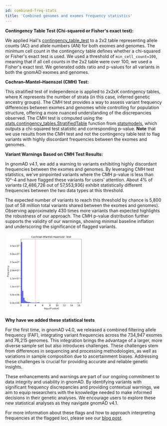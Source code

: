 ```yaml
---
id: combined-freq-stats
title: 'Combined genomes and exomes frequency statistics'
---
```


**Contingency Table Test (Chi-squared or Fisher's exact test):**

We applied Hail's [contingency_table_test](https://hail.is/docs/0.2/functions/stats.html#hail.expr.functions.contingency_table_test) to a 2x2 table representing allele counts (AC) and allele numbers (AN) for both exomes and genomes. The minimum cell count in the contingency table defines whether a chi-squared or Fisher's exact test is used. We used a threshold of `min_cell_count=100`, meaning that if all cell counts in the 2x2 table were over 100, we used a Fisher's exact test.  We generated odds ratio and p-values for all variants in both the gnomAD exomes and genomes.

**Cochran–Mantel–Haenszel (CMH) Test:**

This stratified test of independence is applied to 2x2xK contingency tables, where K represents the number of strata (in this case, inferred genetic ancestry groups). The CMH test provides a way to assess variant frequency differences between exomes and genomes while controlling for population structure, offering a more nuanced understanding of the discrepancies observed. The CMH test is computed using the [stats.contingency_tables.StratifiedTable](https://www.statsmodels.org/dev/generated/statsmodels.stats.contingency_tables.StratifiedTable.html) function from [statsmodels](https://www.statsmodels.org/stable/index.html), which outputs a chi-squared test statistic and corresponding p-value. **Note** that we use results from the CMH test and not the contingency table test to flag variants with highly discordant frequencies between the exomes and genomes.

**Variant Warnings Based on CMH Test Results:**

In gnomAD v4.1, we add a warning to variants exhibiting highly discordant frequencies between the exomes and genomes. By leveraging CMH test statistics, we've pinpointed variants where the CMH p-value is less than 10^-4 and have flagged these variants for users' attention. About 4% of variants (2,486,726 out of 57,553,936) exhibit statistically different frequencies between the two data types at this threshold.

The expected number of variants to reach this threshold by chance is 5,800 (out of 58 million total variants shared between the exomes and genomes). Observing approximately 430 times more variants than expected highlights the robustness of our approach. The CMH p-value distribution further supports the validity of our warnings, showing minimal baseline inflation and underscoring the significance of flagged variants.

<img src="cmh-pval.png" alt= "CMH p-value distribution" width="50%" height="50%">

**Why have we added these statistical tests**

For the first time, in gnomAD v4.0, we released a combined filtering allele frequency (FAF), integrating variant frequencies across the 734,947 exomes and 76,215 genomes. This integration brings the advantage of a larger, more diverse sample set but also introduces challenges. These challenges stem from differences in sequencing and processing methodologies, as well as variations in sample composition due to ascertainment biases. Addressing these challenges is crucial for providing accurate and reliable genetic insights.

These enhancements and warnings are part of our ongoing commitment to data integrity and usability in gnomAD. By identifying variants with significant frequency discrepancies and providing contextual warnings, we aim to equip researchers with the knowledge needed to make informed decisions in their genetic analyses. We encourage users to explore these new statistical analyses as they navigate gnomAD v4.1.

For more information about these flags and how to approach interpreting frequencies at the flagged loci, please see our [blog post](https://gnomad.broadinstitute.org/news/2024-04-gnomad-v4-1).
